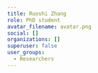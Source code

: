 ```yaml
---
title: Ruoshi Zhang
role: PhD student
avatar_filename: avatar.png
social: []
organizations: []
superuser: false
user_groups:
  - Researchers
---
```

